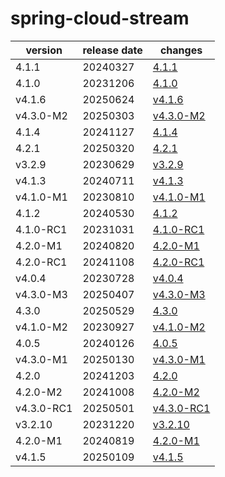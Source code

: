 # spring-cloud-stream	


|version|release date|changes|
|---|---|---|
|4.1.1|20240327|[4.1.1](./4.1.1-20240327.md)|
|4.1.0|20231206|[4.1.0](./4.1.0-20231206.md)|
|v4.1.6|20250624|[v4.1.6](./v4.1.6-20250624.md)|
|v4.3.0-M2|20250303|[v4.3.0-M2](./v4.3.0-M2-20250303.md)|
|4.1.4|20241127|[4.1.4](./4.1.4-20241127.md)|
|4.2.1|20250320|[4.2.1](./4.2.1-20250320.md)|
|v3.2.9|20230629|[v3.2.9](./v3.2.9-20230629.md)|
|v4.1.3|20240711|[v4.1.3](./v4.1.3-20240711.md)|
|v4.1.0-M1|20230810|[v4.1.0-M1](./v4.1.0-M1-20230810.md)|
|4.1.2|20240530|[4.1.2](./4.1.2-20240530.md)|
|4.1.0-RC1|20231031|[4.1.0-RC1](./4.1.0-RC1-20231031.md)|
|4.2.0-M1|20240820|[4.2.0-M1](./4.2.0-M1-20240820.md)|
|4.2.0-RC1|20241108|[4.2.0-RC1](./4.2.0-RC1-20241108.md)|
|v4.0.4|20230728|[v4.0.4](./v4.0.4-20230728.md)|
|v4.3.0-M3|20250407|[v4.3.0-M3](./v4.3.0-M3-20250407.md)|
|4.3.0|20250529|[4.3.0](./4.3.0-20250529.md)|
|v4.1.0-M2|20230927|[v4.1.0-M2](./v4.1.0-M2-20230927.md)|
|4.0.5|20240126|[4.0.5](./4.0.5-20240126.md)|
|v4.3.0-M1|20250130|[v4.3.0-M1](./v4.3.0-M1-20250130.md)|
|4.2.0|20241203|[4.2.0](./4.2.0-20241203.md)|
|4.2.0-M2|20241008|[4.2.0-M2](./4.2.0-M2-20241008.md)|
|v4.3.0-RC1|20250501|[v4.3.0-RC1](./v4.3.0-RC1-20250501.md)|
|v3.2.10|20231220|[v3.2.10](./v3.2.10-20231220.md)|
|4.2.0-M1|20240819|[4.2.0-M1](./4.2.0-M1-20240819.md)|
|v4.1.5|20250109|[v4.1.5](./v4.1.5-20250109.md)|
